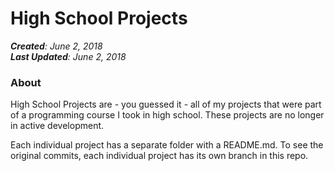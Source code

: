# High School Projects
*__Created__: June 2, 2018*   
*__Last Updated__: June 2, 2018*   

### About
High School Projects are - you guessed it - all of my projects that were part of a programming course I took in high school. These projects are no longer in active development.  

Each individual project has a separate folder with a README.md. To see the original commits, each individual project has its own branch in this repo.
